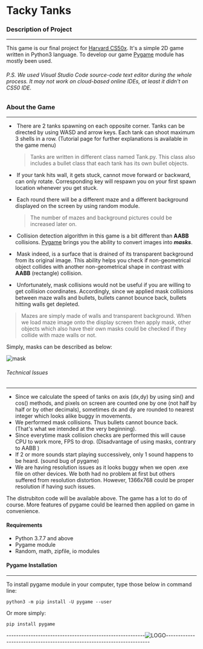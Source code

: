 # Tacky Tanks



### Description of Project

------

This game is our final project for [Harvard CS50x](https://www.edx.org/course/cs50s-introduction-to-computer-science). It's a simple 2D game written in Python3 language. To develop our game [Pygame](https://www.pygame.org/) module has mostly been used.

###### P.S.  We used Visual Studio Code source-code text editor during the whole process. It may not work on cloud-based online IDEs, at least it didn't on CS50 IDE.



### About the Game

------

- ​	There are 2 tanks spawning on each opposite corner. Tanks can be directed by using WASD and arrow keys. Each tank can shoot maximum 3 shells in a row. (Tutorial page for further explanations is available in the game menu)

  > Tanks are written in different class named Tank.py. This class also includes a bullet class that each tank has its own bullet objects.

- ​    If your tank hits wall, it gets stuck, cannot move forward or backward, can only rotate.  Corresponding key will respawn you on your first spawn location whenever you get stuck.

- ​	Each round there will be a different maze and a different background displayed on the screen by using random module. 

  > The number of mazes and background pictures could be increased later on.
  
  

- ​	Collision detection algorithm in this game is a bit different than __AABB__ collisions. [Pygame](https://www.pygame.org/) brings you the ability to convert images into __*masks*__. 
- ​	Mask indeed, is a surface that is drained of its transparent background from its original image. This ability helps you check if non-geometrical object collides with another non-geometrical shape in contrast with __AABB__ (rectangle) collision.
- ​	Unfortunately, mask collisions would not be useful if you are willing to get collision coordinates. Accordingly, since we applied mask collisions between maze walls and bullets, bullets cannot bounce back, bullets hitting walls get depleted.

> Mazes are simply made of walls and transparent background. When we load maze image onto the display screen then apply mask, other objects which also have their own masks could be checked if they collide with maze walls or not.

Simply, masks can be described as below:

![mask](https://user-images.githubusercontent.com/68128434/94988712-f2578080-0577-11eb-95aa-cc362f6c3354.png)



###### Technical Issues

------

- Since we calculate the speed of tanks on axis (dx,dy) by using sin() and cos() methods, and pixels on screen are counted one by one (not half by half or by other decimals), sometimes dx and dy are rounded to nearest integer which looks alike buggy in movements.
- We performed mask collisions. Thus bullets cannot bounce back. (That's what we intended at the very beginning).
- Since everytime mask collision checks are performed this will cause CPU to work more, FPS to drop. (Disadvantage of using masks, contrary to AABB )
- If 2 or more sounds start playing successively, only 1 sound happens to be heard. (sound bug of pygame)
- We are having resolution issues as it looks buggy when we open .exe file on other devices. We both had no problem at first but others suffered from resolution distortion. However, 1366x768 could be proper resolution if having such issues.

The distrubiton code will be available above. The game has a lot to do of course. More features of pygame could be learned then applied on game in convenience.



#### Requirements

- Python 3.7.7 and above
- Pygame module
- Random, math, zipfile, io modules



#### Pygame Installation

------

To install pygame module in your computer, type those below in command line:

```
python3 -m pip install -U pygame --user
```

Or more simply:

```
pip install pygame
```



---------------------------------------------------------![LOGO](https://user-images.githubusercontent.com/67004083/95011731-8a6a6e00-063b-11eb-9c54-26a791ca13de.jpg)-----------------------------------------------------------------------
